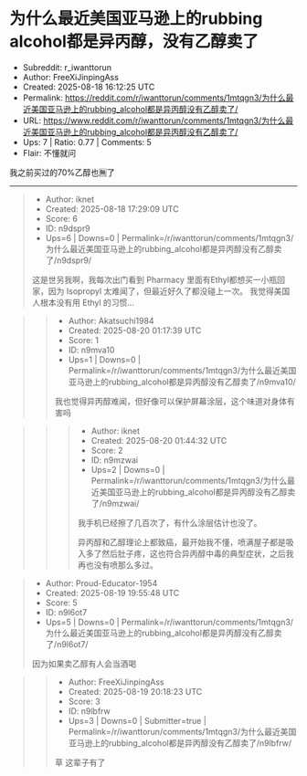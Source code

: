 # 为什么最近美国亚马逊上的rubbing alcohol都是异丙醇，没有乙醇卖了

- Subreddit: r_iwanttorun
- Author: FreeXiJinpingAss
- Created: 2025-08-18 16:12:25 UTC
- Permalink: https://reddit.com/r/iwanttorun/comments/1mtqgn3/为什么最近美国亚马逊上的rubbing_alcohol都是异丙醇没有乙醇卖了/
- URL: https://www.reddit.com/r/iwanttorun/comments/1mtqgn3/为什么最近美国亚马逊上的rubbing_alcohol都是异丙醇没有乙醇卖了/
- Ups: 7 | Ratio: 0.77 | Comments: 5
- Flair: 不懂就问


我之前买过的70%乙醇也🈚️了


---

> - Author: iknet
> - Created: 2025-08-18 17:29:09 UTC
> - Score: 6
> - ID: n9dspr9
> - Ups=6 | Downs=0 | Permalink=/r/iwanttorun/comments/1mtqgn3/为什么最近美国亚马逊上的rubbing_alcohol都是异丙醇没有乙醇卖了/n9dspr9/
>
> 这是世另我啊，我每次出门看到 Pharmacy 里面有Ethyl都想买一小瓶回家，因为 Isopropyl 太难闻了，但最近好久了都没碰上一次。
> 我觉得美国人根本没有用 Ethyl 的习惯…

>> - Author: Akatsuchi1984
>> - Created: 2025-08-20 01:17:39 UTC
>> - Score: 1
>> - ID: n9mva10
>> - Ups=1 | Downs=0 | Permalink=/r/iwanttorun/comments/1mtqgn3/为什么最近美国亚马逊上的rubbing_alcohol都是异丙醇没有乙醇卖了/n9mva10/
>>
>> 我也觉得异丙醇难闻，但好像可以保护屏幕涂层，这个味道对身体有害吗

>>> - Author: iknet
>>> - Created: 2025-08-20 01:44:32 UTC
>>> - Score: 2
>>> - ID: n9mzwai
>>> - Ups=2 | Downs=0 | Permalink=/r/iwanttorun/comments/1mtqgn3/为什么最近美国亚马逊上的rubbing_alcohol都是异丙醇没有乙醇卖了/n9mzwai/
>>>
>>> 我手机已经擦了几百次了，有什么涂层估计也没了。
>>> 
>>> 异丙醇和乙醇理论上都致癌，最开始我不懂，喷满屋子都是吸入多了然后肚子疼，这也符合异丙醇中毒的典型症状，之后我再也没有喷那么多过。

> - Author: Proud-Educator-1954
> - Created: 2025-08-19 19:55:48 UTC
> - Score: 5
> - ID: n9l6ot7
> - Ups=5 | Downs=0 | Permalink=/r/iwanttorun/comments/1mtqgn3/为什么最近美国亚马逊上的rubbing_alcohol都是异丙醇没有乙醇卖了/n9l6ot7/
>
> 因为如果卖乙醇有人会当酒喝

>> - Author: FreeXiJinpingAss
>> - Created: 2025-08-19 20:18:23 UTC
>> - Score: 3
>> - ID: n9lbfrw
>> - Ups=3 | Downs=0 | Submitter=true | Permalink=/r/iwanttorun/comments/1mtqgn3/为什么最近美国亚马逊上的rubbing_alcohol都是异丙醇没有乙醇卖了/n9lbfrw/
>>
>> 草 这辈子有了
